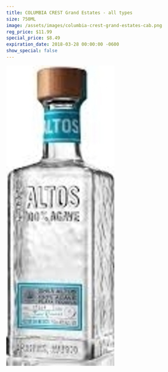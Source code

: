 ```yaml
---
title: COLUMBIA CREST Grand Estates - all types
size: 750ML
image: /assets/images/columbia-crest-grand-estates-cab.png
reg_price: $11.99
special_price: $8.49
expiration_date: 2018-03-28 00:00:00 -0600
show_special: false
---
```


![](/assets/images/versions/olmeca-2-1---x----288-800x---.jpg)